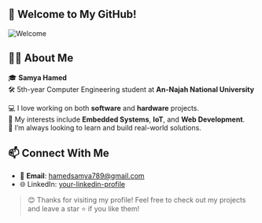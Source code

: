 ## 👋 Welcome to My GitHub!

![Welcome](https://media.giphy.com/media/ASd0Ukj0y3qMM/giphy.gif)



## 👩‍💻 About Me

🎓 **Samya Hamed**  
🛠️ 5th-year Computer Engineering student at **An-Najah National University**

💻 I love working on both **software** and **hardware** projects.  
🔌 My interests include **Embedded Systems**, **IoT**, and **Web Development**.  
🚀 I’m always looking to learn and build real-world solutions.



## 📫 Connect With Me

- 📧 **Email**: hamedsamya789@gmail.com  
- 🌐 LinkedIn: [your-linkedin-profile](https://www.linkedin.com/in/samya-hamed-7a10b7318/) 



> 😊 Thanks for visiting my profile! Feel free to check out my projects and leave a star ⭐ if you like them!


